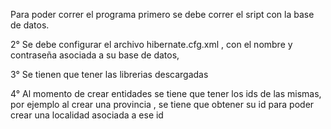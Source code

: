 Para poder correr el programa primero se debe correr el sript con la base de datos.

2° Se debe configurar el archivo hibernate.cfg.xml , con el nombre y contraseña asociada a su base de datos,

3° Se tienen que tener las librerias descargadas

4° Al momento de crear entidades se tiene que tener los ids de las mismas, por ejemplo al crear una provincia , se tiene que obtener su id para poder crear una localidad asociada a ese id
